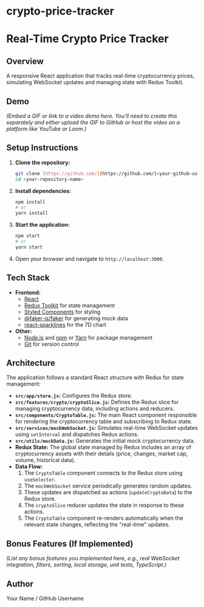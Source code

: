 # crypto-price-tracker
# Real-Time Crypto Price Tracker

## Overview

A responsive React application that tracks real-time cryptocurrency prices, simulating WebSocket updates and managing state with Redux Toolkit.

## Demo

*(Embed a GIF or link to a video demo here. You'll need to create this separately and either upload the GIF to GitHub or host the video on a platform like YouTube or Loom.)*

## Setup Instructions

1.  **Clone the repository:**
    ```bash
    git clone [https://github.com/](https://github.com/)<your-github-username>/<your-repository-name>.git
    cd <your-repository-name>
    ```

2.  **Install dependencies:**
    ```bash
    npm install
    # or
    yarn install
    ```

3.  **Start the application:**
    ```bash
    npm start
    # or
    yarn start
    ```

4.  Open your browser and navigate to `http://localhost:3000`.

## Tech Stack

* **Frontend:**
    * [React](https://react.dev/)
    * [Redux Toolkit](https://redux-toolkit.js.org/) for state management
    * [Styled Components](https://styled-components.com/) for styling
    * [@faker-js/faker](https://fakerjs.dev/) for generating mock data
    * [react-sparklines](https://github.com/borisyankov/react-sparklines) for the 7D chart
* **Other:**
    * [Node.js](https://nodejs.org/) and [npm](https://www.npmjs.com/) or [Yarn](https://yarnpkg.com/) for package management
    * [Git](https://git-scm.com/) for version control

## Architecture

The application follows a standard React structure with Redux for state management:

* **`src/app/store.js`:** Configures the Redux store.
* **`src/features/crypto/cryptoSlice.js`:** Defines the Redux slice for managing cryptocurrency data, including actions and reducers.
* **`src/components/CryptoTable.js`:** The main React component responsible for rendering the cryptocurrency table and subscribing to Redux state.
* **`src/services/mockWebSocket.js`:** Simulates real-time WebSocket updates using `setInterval` and dispatches Redux actions.
* **`src/utils/mockData.js`:** Generates the initial mock cryptocurrency data.
* **Redux State:** The global state managed by Redux includes an array of cryptocurrency assets with their details (price, changes, market cap, volume, historical data).
* **Data Flow:**
    1.  The `CryptoTable` component connects to the Redux store using `useSelector`.
    2.  The `mockWebSocket` service periodically generates random updates.
    3.  These updates are dispatched as actions (`updateCryptoData`) to the Redux store.
    4.  The `cryptoSlice` reducer updates the state in response to these actions.
    5.  The `CryptoTable` component re-renders automatically when the relevant state changes, reflecting the "real-time" updates.

## Bonus Features (If Implemented)

*(List any bonus features you implemented here, e.g., real WebSocket integration, filters, sorting, local storage, unit tests, TypeScript.)*

## Author

Your Name / GitHub Username
